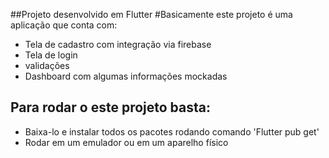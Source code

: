 ##Projeto desenvolvido em Flutter
#Basicamente este projeto é uma aplicação que conta com:
  - Tela de cadastro com integração via firebase
  - Tela de login
  - validações
  - Dashboard com algumas informações mockadas
  
## Para rodar o este projeto basta:
  - Baixa-lo e instalar todos os pacotes rodando comando 'Flutter pub get'
  - Rodar em um emulador ou em um aparelho físico
